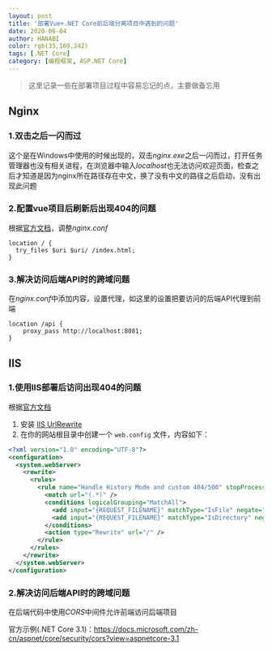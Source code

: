 ```yaml
---
layout: post
title: '部署Vue+.NET Core前后端分离项目中遇到的问题'
date: 2020-06-04
author: HANABI
color: rgb(35,169,242)
tags: [.NET Core]
category: [编程框架, ASP.NET Core]
---
```


> 这里记录一些在部署项目过程中容易忘记的点，主要做备忘用

## Nginx

### 1.双击之后一闪而过

这个是在Windows中使用的时候出现的，双击*nginx.exe*之后一闪而过，打开任务管理器也没有相关进程，在浏览器中输入*localhost*也无法访问欢迎页面，检查之后才知道是因为nginx所在路径存在中文，换了没有中文的路径之后启动，没有出现此问题

### 2.配置vue项目后刷新后出现404的问题
根据[官方文档](https://router.vuejs.org/zh/guide/essentials/history-mode.html#%E5%90%8E%E7%AB%AF%E9%85%8D%E7%BD%AE%E4%BE%8B%E5%AD%90
)，调整*nginx.conf*

```
location / {
  try_files $uri $uri/ /index.html;
}
```

### 3.解决访问后端API时的跨域问题

在*nginx.conf*中添加内容，设置代理，如这里的设置把要访问的后端API代理到前端

```
location /api {
    proxy_pass http://localhost:8081;
}
```

## IIS

### 1.使用IIS部署后访问出现404的问题

根据[官方文档](https://router.vuejs.org/zh/guide/essentials/history-mode.html#%E5%90%8E%E7%AB%AF%E9%85%8D%E7%BD%AE%E4%BE%8B%E5%AD%90
)

1. 安装 [IIS UrlRewrite](https://www.iis.net/downloads/microsoft/url-rewrite)
2. 在你的网站根目录中创建一个 `web.config` 文件，内容如下：

```xml
<?xml version="1.0" encoding="UTF-8"?>
<configuration>
  <system.webServer>
    <rewrite>
      <rules>
        <rule name="Handle History Mode and custom 404/500" stopProcessing="true">
          <match url="(.*)" />
          <conditions logicalGrouping="MatchAll">
            <add input="{REQUEST_FILENAME}" matchType="IsFile" negate="true" />
            <add input="{REQUEST_FILENAME}" matchType="IsDirectory" negate="true" />
          </conditions>
          <action type="Rewrite" url="/" />
        </rule>
      </rules>
    </rewrite>
  </system.webServer>
</configuration>
```

### 2.解决访问后端API时的跨域问题

在后端代码中使用*CORS*中间件允许前端访问后端项目

官方示例(.NET Core 3.1)：https://docs.microsoft.com/zh-cn/aspnet/core/security/cors?view=aspnetcore-3.1